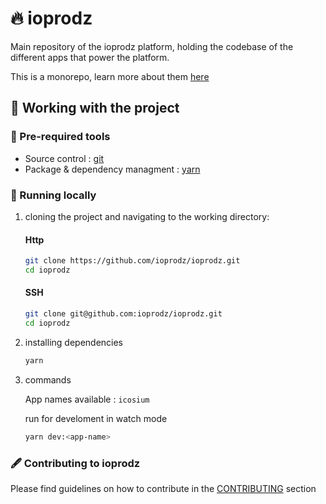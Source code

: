 # 🔥 ioprodz

Main repository of the ioprodz platform, holding the codebase of the different apps that power the platform.

This is a monorepo, learn more about them [here](https://monorepo.tools/)

## 👷 Working with the project

### 🔨 Pre-required tools

- Source control : [git](https://git-scm.com/book/en/v2/Getting-Started-Installing-Git)
- Package & dependency managment : [yarn](https://classic.yarnpkg.com/lang/en/docs/install/)

### 🚀 Running locally

1. cloning the project and navigating to the working directory:

   #### Http

   ```sh
   git clone https://github.com/ioprodz/ioprodz.git
   cd ioprodz
   ```

   #### SSH

   ```sh
   git clone git@github.com:ioprodz/ioprodz.git
   cd ioprodz
   ```

2. installing dependencies

   ```sh
   yarn
   ```

3. commands

   App names available : `icosium`

   run for develoment in watch mode

   ```sh
   yarn dev:<app-name>
   ```

### 🖋️ Contributing to ioprodz

Please find guidelines on how to contribute in the [CONTRIBUTING](CONTRIBUTING.md) section
